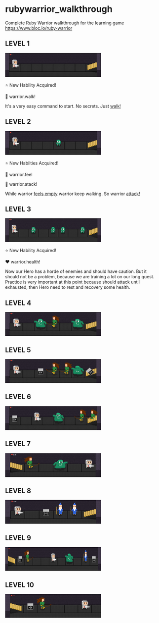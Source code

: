 rubywarrior_walkthrough
=======================

Complete Ruby Warrior walkthrough for the learning game https://www.bloc.io/ruby-warrior

LEVEL 1
-------

![Level 1 level 1](https://raw.githubusercontent.com/rpossan/rubywarrior_walkthrough/master/images/level1.png)

:star: New Hability Acquired!

:feet: warrior.walk!

It's a very easy command to start. No secrets. Just [walk!](https://github.com/rpossan/rubywarrior_walkthrough/blob/master/beginner/level1.rb#L5)


LEVEL 2
-------

![Level 2 level 2](https://raw.githubusercontent.com/rpossan/rubywarrior_walkthrough/master/images/level2.png)

:star: New Habilties Acquired!

:eyes: warrior.feel

:punch: warrior.atack!

While warrior [feels empty](https://github.com/rpossan/rubywarrior_walkthrough/blob/master/beginner/level2.rb#L5)
 warrior keep walking. So warrior [attack!](https://github.com/rpossan/rubywarrior_walkthrough/blob/master/beginner/level2.rb#L5)

LEVEL 3
-------

![Level 3 level 3](https://raw.githubusercontent.com/rpossan/rubywarrior_walkthrough/master/images/level3.png)

:star: New Hability Acquired!

:heart: warrior.health!

Now our Hero has a horde of enemies and should have caution. But it should not be a problem, because we are training a lot on our long quest. Practice is very important at this point because should attack until exhausted, then Hero need to rest and recovery some health.

LEVEL 4
-------

![Level 4 level 4](https://raw.githubusercontent.com/rpossan/rubywarrior_walkthrough/master/images/level4.png)

LEVEL 5
-------

![Level 5 level 5](https://raw.githubusercontent.com/rpossan/rubywarrior_walkthrough/master/images/level5.png)

LEVEL 6
-------

![Level 6 level 6](https://raw.githubusercontent.com/rpossan/rubywarrior_walkthrough/master/images/level6.png)

LEVEL 7
-------

![Level 7 level 7](https://raw.githubusercontent.com/rpossan/rubywarrior_walkthrough/master/images/level7.png)

LEVEL 8
-------

![Level 8 level 8](https://raw.githubusercontent.com/rpossan/rubywarrior_walkthrough/master/images/level8.png)

LEVEL 9
-------

![Level 9 level 9](https://raw.githubusercontent.com/rpossan/rubywarrior_walkthrough/master/images/level9.png)

LEVEL 10
-------

![Level 10 level 10](https://raw.githubusercontent.com/rpossan/rubywarrior_walkthrough/master/images/level10.png)
